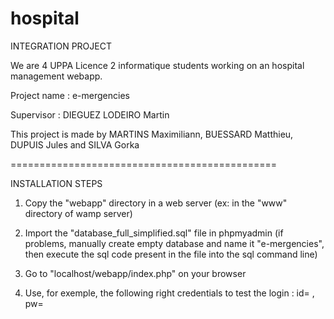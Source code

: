 # hospital
INTEGRATION PROJECT 

We are 4 UPPA Licence 2 informatique students working on an hospital management webapp.

Project name : e-mergencies

Supervisor : DIEGUEZ LODEIRO Martin

This project is made by MARTINS Maximiliann, BUESSARD Matthieu, DUPUIS Jules and SILVA Gorka

==============================================

INSTALLATION STEPS

1) Copy the "webapp" directory in a web server (ex: in the "www" directory of wamp server)

2) Import the "database_full_simplified.sql" file in phpmyadmin (if problems, manually create empty database and name it "e-mergencies", then execute the sql code present in the file into the sql command line)

3) Go to "localhost/webapp/index.php" on your browser

4) Use, for exemple, the following right credentials to test the login : id= , pw= 




